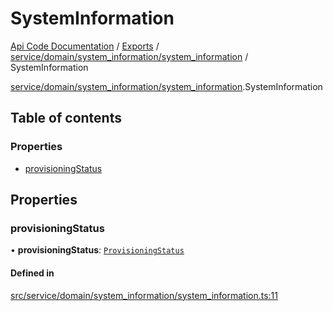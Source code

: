 # SystemInformation
 
[Api Code Documentation](../README.md) / [Exports](../modules.md) / [service/domain/system\_information/system\_information](../modules/service_domain_system_information_system_information.md) / SystemInformation

[service/domain/system_information/system_information](../modules/service_domain_system_information_system_information.md).SystemInformation

## Table of contents

### Properties

- [provisioningStatus](service_domain_system_information_system_information.SystemInformation.md#provisioningstatus)

## Properties

### provisioningStatus

• **provisioningStatus**: [`ProvisioningStatus`](service_domain_system_information_system_information.ProvisioningStatus.md)

#### Defined in

[src/service/domain/system_information/system_information.ts:11](https://github.com/openkfw/TruBudget/blob/a06c11b/api/src/service/domain/system_information/system_information.ts#L11)
